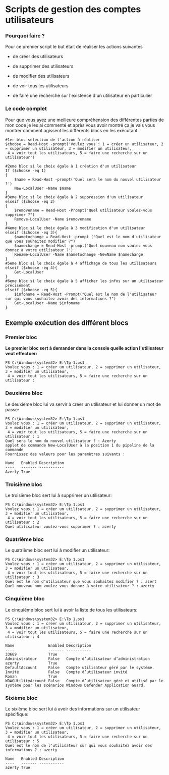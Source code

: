 # Scripts de gestion des comptes utilisateurs

### Pourquoi faire ? 
 
Pour ce premier script le  but était de réaliser les actions suivantes

- de créer des utilisateurs

- de supprimer des utilisateurs

- de modifier des utilisateurs

- de voir tous les utilisateurs

- de faire une recherche sur l'existence d'un utilisateur en particulier

### Le code complet

Pour que vous ayez une meilleure compréhension des différentes parties de mon code je les ai commenté et après vous avoir montré ça je vais vous montrer comment agissent les différents blocs en les exécutant.

```
#1er bloc selection de l'action à réaliser
$choose = Read-Host -prompt('Voulez vous : 1 = créer un utilisateur, 2 = supprimer un utilisateur, 3 = modifier un utilisateur,
 4 = voir tout les utilisateurs, 5 = faire une recherche sur un utilisateur')

#2eme bloc si le choix égale à 1 création d'un utilisateur
If ($choose -eq 1)
{
    $name = Read-Host -prompt('Quel sera le nom du nouvel utilisateur ?')
    New-LocalUser -Name $name 
}
#3eme bloc si le choix égale à 2 suppression d'un utilisateur
elseif ($choose -eq 2)
{
    $removename = Read-Host -Prompt("Quel utilisateur voulez-vous supprimer ?")
    Remove-LocalUser -Name $removename
}
#4eme bloc si le choix égale à 3 modification d'un utilisateur
elseif ($choose -eq 3){
    $nametochange = Read-Host -prompt ("Quel est le nom d'utilisateur que vous souhaitez modifier ?")
    $namechange = Read-Host -prompt('Quel nouveau nom voulez vous donnez à votre utilisateur ?')
    Rename-LocalUser -Name $nametochange -NewName $namechange 
}
#5eme bloc si le choix égale à 4 affichage de tous les utilisateurs 
elseif ($choose -eq 4){
    Get-LocalUser
}
#6eme bloc si le choix égale à 5 afficher les infos sur un utilisateur précisément 
elseif ($choose -eq 5){
    $infoname = Read-Host -Prompt("Quel est le nom de l'utilisateur sur qui vous souhaitez avoir des informations ?")
    Get-LocalUser -Name $infoname
}
```

## Exemple exécution des différent blocs

### Premier bloc
__Le premier bloc sert à demander dans la console quelle action l'utilisateur veut effectuer:__ 
```
PS C:\Windows\system32> E:\Tp 1.ps1
Voulez vous : 1 = créer un utilisateur, 2 = supprimer un utilisateur, 3 = modifier un utilisateur,
 4 = voir tout les utilisateurs, 5 = faire une recherche sur un utilisateur : 
```

### Deuxième bloc

Le deuxième bloc lui va servir à créer un utilisateur et lui donner un mot de passe:
```
PS C:\Windows\system32> E:\Tp 1.ps1
Voulez vous : 1 = créer un utilisateur, 2 = supprimer un utilisateur, 3 = modifier un utilisateur,
 4 = voir tout les utilisateurs, 5 = faire une recherche sur un utilisateur : 1
Quel sera le nom du nouvel utilisateur ? : Azerty
applet de commande New-LocalUser à la position 1 du pipeline de la commande
Fournissez des valeurs pour les paramètres suivants :

Name   Enabled Description
----   ------- -----------
Azerty True   
```

### Troisième bloc
Le troisième bloc sert lui à supprimer un utilisateur:
```
PS C:\Windows\system32> E:\Tp 1.ps1
Voulez vous : 1 = créer un utilisateur, 2 = supprimer un utilisateur, 3 = modifier un utilisateur,
 4 = voir tout les utilisateurs, 5 = faire une recherche sur un utilisateur : 2
Quel utilisateur voulez-vous supprimer ? : azerty
```

### Quatrième bloc
Le quatrième bloc sert lui à modifier un utilisateur:
```
PS C:\Windows\system32> E:\Tp 1.ps1
Voulez vous : 1 = créer un utilisateur, 2 = supprimer un utilisateur, 3 = modifier un utilisateur,
 4 = voir tout les utilisateurs, 5 = faire une recherche sur un utilisateur : 3
Quel est le nom d'utilisateur que vous souhaitez modifier ? : azert
Quel nouveau nom voulez vous donnez à votre utilisateur ? : azerty
```

### Cinquième bloc
Le cinquième bloc sert lui à avoir la liste de tous les utilisateurs:
```
PS C:\Windows\system32> E:\Tp 1.ps1
Voulez vous : 1 = créer un utilisateur, 2 = supprimer un utilisateur, 3 = modifier un utilisateur,
 4 = voir tout les utilisateurs, 5 = faire une recherche sur un utilisateur : 4

Name               Enabled Description                                                                                               
----               ------- -----------                                                                                               
33669              True                                                                                                              
Administrateur     False   Compte d’utilisateur d’administration                                                                     
azerty             True                                                                                                              
DefaultAccount     False   Compte utilisateur géré par le système.                                                                   
Invité             False   Compte d’utilisateur invité                                                                               
Ronan              True                                                                                                              
WDAGUtilityAccount False   Compte d’utilisateur géré et utilisé par le système pour les scénarios Windows Defender Application Guard.
```

### Sixième bloc
Le sixième bloc sert lui à avoir des informations sur un utilisateur spécifique:
```
PS C:\Windows\system32> E:\Tp 1.ps1
Voulez vous : 1 = créer un utilisateur, 2 = supprimer un utilisateur, 3 = modifier un utilisateur,
 4 = voir tout les utilisateurs, 5 = faire une recherche sur un utilisateur : 5
Quel est le nom de l'utilisateur sur qui vous souhaitez avoir des informations ? : azerty

Name   Enabled Description
----   ------- -----------
azerty True               
```

